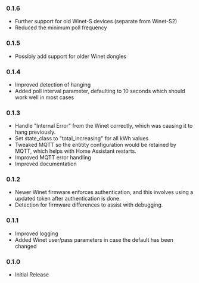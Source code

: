 ### 0.1.6

- Further support for old Winet-S devices (separate from Winet-S2)
- Reduced the minimum poll frequency

### 0.1.5

- Possibly add support for older Winet dongles

### 0.1.4

- Improved detection of hanging
- Added poll interval parameter, defaulting to 10 seconds which should work well in most cases

### 0.1.3

- Handle "Internal Error" from the Winet correctly, which was causing it to hang previously.
- Set state_class to "total_increasing" for all kWh values
- Tweaked MQTT so the entitity configuration would be retained by MQTT, which helps with Home Assistant restarts.
- Improved MQTT error handling
- Improved documentation

### 0.1.2

- Newer Winet firmware enforces authentication, and this involves using a updated token after authentication is done.
- Detection for firmware differences to assist with debugging.

### 0.1.1

- Improved logging
- Added Winet user/pass parameters in case the default has been changed

### 0.1.0

- Initial Release
